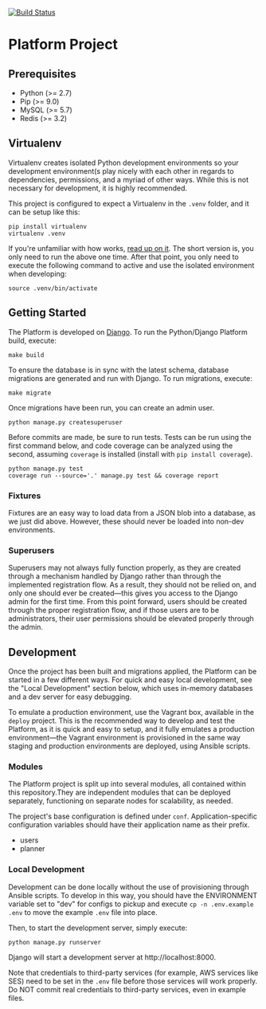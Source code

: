 [![Build Status](https://travis-ci.org/HeliumEdu/platform.svg?branch=master)](https://travis-ci.org/HeliumEdu/platform)

# Platform Project

## Prerequisites
* Python (>= 2.7)
* Pip (>= 9.0)
* MySQL (>= 5.7)
* Redis (>= 3.2)

## Virtualenv
Virtualenv creates isolated Python development environments so your development environment(s play
nicely with each other in regards to dependencies, permissions, and a myriad of other ways. While this is not necessary for development, it
is highly recommended.
 
This project is configured to expect a Virtualenv in the `.venv` folder, and it can be setup like this:

```
pip install virtualenv
virtualenv .venv
```

If you're unfamiliar with how works, [read up on it](https://virtualenv.pypa.io/en/stable/). The short version is, you only need to run the
above one time. After that point, you only need to execute the following command to active and use the isolated environment when developing:

```
source .venv/bin/activate
```

## Getting Started
The Platform is developed on [Django](https://www.djangoproject.com/). To run the Python/Django Platform build, execute:

```
make build
```

To ensure the database is in sync with the latest schema, database migrations are generated and run with Django. To run migrations, execute:

```
make migrate
```

Once migrations have been run, you can create an admin user.

```
python manage.py createsuperuser
```

Before commits are made, be sure to run tests. Tests can be run using the first command below, and code coverage can be analyzed using the second,
assuming `coverage` is installed (install with `pip install coverage`).
 
```
python manage.py test
coverage run --source='.' manage.py test && coverage report
```

### Fixtures
Fixtures are an easy way to load data from a JSON blob into a database, as we just did above. However, these should never be loaded into
non-dev environments.

### Superusers
Superusers may not always fully function properly, as they are created through a mechanism handled by Django rather than through the implemented
registration flow. As a result, they should not be relied on, and only one should ever be created—this gives you access to the Django admin for the
first time. From this point forward, users should be created through the proper registration flow, and if those users are to be administrators,
their user permissions should be elevated properly through the admin. 

## Development
Once the project has been built and migrations applied, the Platform can be started in a few different ways. For quick and easy local development,
see the "Local Development" section below, which uses in-memory databases and a dev server for easy debugging.

To emulate a production environment, use the Vagrant box, available in the `deploy` project. This is the recommended way to develop
and test the Platform, as it is quick and easy to setup, and it fully emulates a production environment—the Vagrant environment is provisioned in
the same way staging and production environments are deployed, using Ansible scripts.

### Modules
The Platform project is split up into several modules, all contained within this repository.They are independent modules that can be deployed
separately, functioning on separate nodes for scalability, as needed.

The project's base configuration is defined under `conf`. Application-specific configuration variables should have their application name as their
prefix.

* users
* planner

### Local Development
Development can be done locally without the use of provisioning through Ansible scripts. To develop in this way, you should have the ENVIRONMENT
variable set to "dev" for configs to pickup and execute `cp -n .env.example .env` to move the example `.env` file into place.

Then, to start the development server, simply execute:

```
python manage.py runserver
```

Django will start a development server at http://localhost:8000.

Note that credentials to third-party services (for example, AWS services like SES) need to be set in the `.env` file
before those services will work properly. Do NOT commit real credentials to third-party services, even in example files.